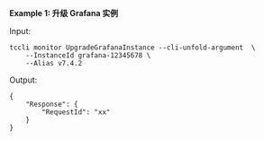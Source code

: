 **Example 1: 升级 Grafana 实例**



Input: 

```
tccli monitor UpgradeGrafanaInstance --cli-unfold-argument  \
    --InstanceId grafana-12345678 \
    --Alias v7.4.2
```

Output: 
```
{
    "Response": {
        "RequestId": "xx"
    }
}
```

